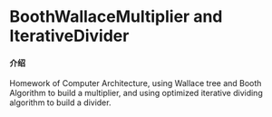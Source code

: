 # BoothWallaceMultiplier and IterativeDivider

#### 介绍
Homework of Computer Architecture, using Wallace tree and Booth Algorithm to build a multiplier, and using optimized iterative dividing algorithm to build a divider.
